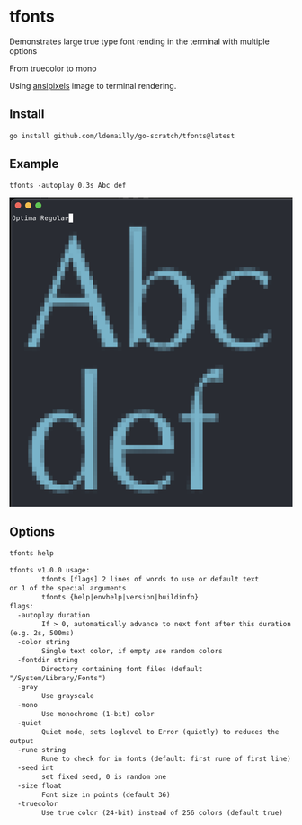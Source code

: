 # tfonts

Demonstrates large true type font rending in the terminal with multiple options

From truecolor to mono

Using [ansipixels](https://github.com/fortio/terminal#fortioorgterminalansipixels) image to terminal rendering.

## Install

```sh
go install github.com/ldemailly/go-scratch/tfonts@latest
```

## Example

```
tfonts -autoplay 0.3s Abc def
```

![Example Screenshot](screenshot.png)


## Options

```
tfonts help
```

```
tfonts v1.0.0 usage:
        tfonts [flags] 2 lines of words to use or default text
or 1 of the special arguments
        tfonts {help|envhelp|version|buildinfo}
flags:
  -autoplay duration
        If > 0, automatically advance to next font after this duration (e.g. 2s, 500ms)
  -color string
        Single text color, if empty use random colors
  -fontdir string
        Directory containing font files (default "/System/Library/Fonts")
  -gray
        Use grayscale
  -mono
        Use monochrome (1-bit) color
  -quiet
        Quiet mode, sets loglevel to Error (quietly) to reduces the output
  -rune string
        Rune to check for in fonts (default: first rune of first line)
  -seed int
        set fixed seed, 0 is random one
  -size float
        Font size in points (default 36)
  -truecolor
        Use true color (24-bit) instead of 256 colors (default true)
```
